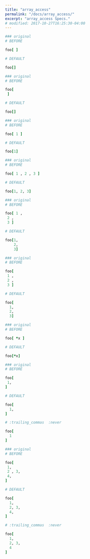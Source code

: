 ```yaml
---
title: "array_access"
permalink: "/docs/array_access/"
excerpt: "array_access Specs."
# modified: 2017-10-27T16:25:30-04:00
---
```

```ruby
### original
# BEFORE

foo[ ]

```
```ruby
# DEFAULT

foo[]

```
```ruby
### original
# BEFORE

foo[
 ]

```
```ruby
# DEFAULT

foo[]

```
```ruby
### original
# BEFORE

foo[ 1 ]

```
```ruby
# DEFAULT

foo[1]

```
```ruby
### original
# BEFORE

foo[ 1 , 2 , 3 ]

```
```ruby
# DEFAULT

foo[1, 2, 3]

```
```ruby
### original
# BEFORE

foo[ 1 ,
 2 ,
 3 ]

```
```ruby
# DEFAULT

foo[1,
    2,
    3]

```
```ruby
### original
# BEFORE

foo[
 1 ,
 2 ,
 3 ]

```
```ruby
# DEFAULT

foo[
  1,
  2,
  3]

```
```ruby
### original
# BEFORE

foo[ *x ]

```
```ruby
# DEFAULT

foo[*x]

```
```ruby
### original
# BEFORE

foo[
 1,
]

```
```ruby
# DEFAULT

foo[
  1,
]

```
```ruby
# :trailing_commas  :never

foo[
  1
]
```
```ruby
### original
# BEFORE

foo[
 1,
 2 , 3,
 4,
]

```
```ruby
# DEFAULT

foo[
  1,
  2, 3,
  4,
]
```
```ruby
# :trailing_commas  :never

foo[
  1,
  2, 3,
  4
]
```
